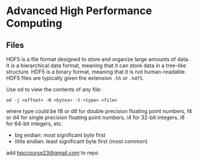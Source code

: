 # Advanced High Performance Computing

## Files

HDF5 is a file format designed to store and organize large amounts of data. It is a hierarchical data format, meaning that it can store data in a tree-like structure. HDF5 is a binary format, meaning that it is not human-readable. HDF5 files are typically given the extension `.h5` or `.hdf5`.

Use od to view the contents of any file:

    od -j <offset> -N <bytes> -t <type> <file>

where type could be f8 or d8 for double precision floating point numbers, f4 or d4 for single precision floating point numbers, i4 for 32-bit integers, i8 for 64-bit integers, etc.

- big endian: most significant byte first
- little endian: least significant byte first (most common)

add hpccourse23@gmail.com to repo


